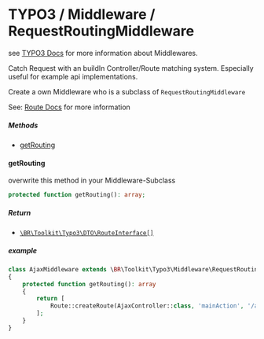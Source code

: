 # TYPO3 / Middleware / RequestRoutingMiddleware

see [TYPO3 Docs](https://docs.typo3.org/m/typo3/reference-coreapi/master/en-us/ApiOverview/RequestHandling/Index.html) 
for more information about Middlewares.

Catch Request with an buildIn Controller/Route matching system. Especially useful for example api implementations.

Create a own Middleware who is a subclass of `RequestRoutingMiddleware`

See: [Route Docs](/Docs/Structure/route.md) for more information

##### Methods

* [getRouting](#getrouting)

#### getRouting
overwrite this method in your Middleware-Subclass
```php
protected function getRouting(): array;
```

##### Return
 * [`\BR\Toolkit\Typo3\DTO\RouteInterface[]`](/Docs/Structure/route.md)
 
##### example
```php
class AjaxMiddleware extends \BR\Toolkit\Typo3\Middleware\RequestRoutingMiddleware
{
    protected function getRouting(): array
    {
        return [
            Route::createRoute(AjaxController::class, 'mainAction', '/api/member/login', ['GET', 'POST'])
        ];
    }
}
```